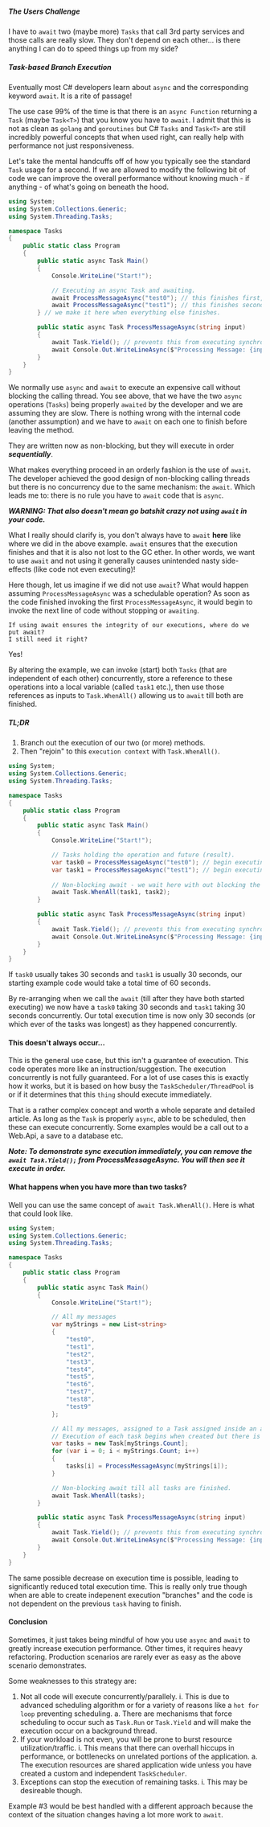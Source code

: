 ﻿##### The Users Challenge
I have to `await` two (maybe more) `Tasks` that call 3rd party services and those calls are really slow. They don't depend on each
other... is there anything I can do to speed things up from my side?

##### Task-based Branch Execution
Eventually most C# developers learn about `async` and the corresponding keyword `await`. It is a rite of passage!
    
The use case 99% of the time is that there is an `async Function` returning a `Task` (maybe `Task<T>`) that you know you have to `await`. I
admit that this is not as clean as `golang` and `goroutines` but C# `Tasks` and `Task<T>` are still incredibly powerful concepts that when
used right, can really help with performance not just responsiveness.

Let's take the mental handcuffs off of how you typically see the standard `Task` usage for a second. If we are allowed to modify
the following bit of code we can improve the overall performance without knowing much - if anything - of what's going on beneath the hood.

```csharp
using System;
using System.Collections.Generic;
using System.Threading.Tasks;

namespace Tasks
{
    public static class Program
    {
        public static async Task Main()
        {
            Console.WriteLine("Start!");

            // Executing an async Task and awaiting.
            await ProcessMessageAsync("test0"); // this finishes first, we wait here till that happens.
            await ProcessMessageAsync("test1"); // this finishes second, we wait here till that happens.
        } // we make it here when everything else finishes.

        public static async Task ProcessMessageAsync(string input)
        {
            await Task.Yield(); // prevents this from executing synchronously
            await Console.Out.WriteLineAsync($"Processing Message: {input}");
        }
    }
}
```
We normally use `async` and `await` to execute an expensive call without blocking the calling thread.
You see above, that we have the two `async` operations (`Tasks`) being properly `awaited` by the developer
and we are assuming they are slow. There is nothing wrong with the internal code (another assumption)
and we have to `await` on each one to finish before leaving the method.

They are written now as non-blocking, but they will execute in order _**sequentially**_.

What makes everything proceed in an orderly fashion is the use of `await`. The developer achieved the good
design of non-blocking calling threads but there is no concurrency due to the same mechanism: the `await`.
Which leads me to: there is no rule you have to `await` code that is `async`.
    
_**WARNING: That also doesn't mean go batshit crazy not using `await` in your code.**_

What I really should clarify is, you don't always have to `await` **here** like where we did in the above example. `await` ensures that the
execution finishes and that it is also not lost to the GC ether. In other words, we want to use `await` and not using it generally causes
unintended nasty side-effects (like code not even executing)!
        
Here though, let us imagine if we did not use `await`? What would happen assuming `ProcessMessageAsync` was a schedulable operation?
As soon as the code finished invoking the first `ProcessMessageAsync`, it would begin to invoke the next line of code without stopping
or `awaiting`.

```text
If using await ensures the integrity of our executions, where do we put await?  
I still need it right? 
```
Yes!

By altering the example, we can invoke (start) both `Tasks` (that are independent of each other) concurrently,
store a reference to these operations into a local variable (called `task1` etc.), then use those references
as inputs to `Task.WhenAll()` allowing us to `await` till both are finished.

##### TL;DR
1. Branch out the execution of our two (or more) methods.  
2. Then "rejoin" to this `execution context` with `Task.WhenAll()`.  

```csharp
using System;
using System.Collections.Generic;
using System.Threading.Tasks;

namespace Tasks
{
    public static class Program
    {
        public static async Task Main()
        {
            Console.WriteLine("Start!");

            // Tasks holding the operation and future (result). 
            var task0 = ProcessMessageAsync("test0"); // begin executing (branch #0)
            var task1 = ProcessMessageAsync("test1"); // begin executing (branch #1)
            
            // Non-blocking await - we wait here with out blocking the thread till all the input Tasks have Completed.
            await Task.WhenAll(task1, task2);
        }

        public static async Task ProcessMessageAsync(string input)
        {
            await Task.Yield(); // prevents this from executing synchronously
            await Console.Out.WriteLineAsync($"Processing Message: {input}");
        }
    }
}
```

If `task0` usually takes 30 seconds and `task1` is usually 30 seconds, our starting example code would take a total time of 60 seconds.
    
By re-arranging when we call the `await` (till after they have both started executing) we now have a `task0` taking 30 seconds and
`task1` taking 30 seconds concurrently. Our total execution time is now only 30 seconds (or which ever of the tasks was
longest) as they happened concurrently.

#### This doesn't always occur...
This is the general use case, but this isn't a guarantee of execution. This code operates more like an instruction/suggestion. The execution
concurrently is not fully guaranteed. For a lot of use cases this is exactly how it works, but it is based on how busy the
`TaskScheduler/ThreadPool` is or if it determines that this `thing` should execute immediately.

That is a rather complex concept and worth a whole separate and detailed article. As long as the `Task` is properly `async`, able to be
scheduled, then these can execute concurrently. Some examples would be a call out to a Web.Api, a save to a database etc.

_**Note: To demonstrate sync execution immediately, you can remove the `await Task.Yield();` from ProcessMessageAsync. You will then see it execute
in order.**_

#### What happens when you have more than two tasks?
Well you can use the same concept of `await Task.WhenAll()`. Here is what that could look like.

```csharp
using System;
using System.Collections.Generic;
using System.Threading.Tasks;

namespace Tasks
{
    public static class Program
    {
        public static async Task Main()
        {
            Console.WriteLine("Start!");

            // All my messages
            var myStrings = new List<string>
            {
                "test0",
                "test1",
                "test2",
                "test3",
                "test4",
                "test5",
                "test6",
                "test7",
                "test8",
                "test9"
            };

            // All my messages, assigned to a Task assigned inside an array.
            // Execution of each task begins when created but there is no blocking here.
            var tasks = new Task[myStrings.Count];
            for (var i = 0; i < myStrings.Count; i++)
            {
                tasks[i] = ProcessMessageAsync(myStrings[i]);
            }

            // Non-blocking await till all tasks are finished.
            await Task.WhenAll(tasks);
        }

        public static async Task ProcessMessageAsync(string input)
        {
            await Task.Yield(); // prevents this from executing synchronously
            await Console.Out.WriteLineAsync($"Processing Message: {input}");
        }
    }
}
```
The same possible decrease on execution time is possible, leading to significantly reduced total execution time. This is really only true
though when are able to create indepenent execution "branches" and the code is not dependent on the previous `task` having to finish.

#### Conclusion
Sometimes, it just takes being mindful of how you use `async` and `await` to greatly increase execution performance. Other times, it requires
heavy refactoring. Production scenarios are rarely ever as easy as the above scenario demonstrates.

Some weaknesses to this strategy are:
1. Not all code will execute concurrently/parallely.
   i. This is due to advanced scheduling algorithm or for a variety of reasons like a `hot for loop` preventing scheduling.
      a. There are mechanisms that force scheduling to occur such as `Task.Run` or `Task.Yield` and will make the execution occur on a background
      thread. 
2. If your workload is not even, you will be prone to burst resource utilization/traffic.
   i. This means that there can overhall hiccups in performance, or bottlenecks on unrelated portions of the application.
      a. The execution resources are shared application wide unless you have created a custom and independent `TaskScheduler`.
3. Exceptions can stop the execution of remaining tasks.
   i. This may be desireable though.
    
Example #3 would be best handled with a different approach because the context of the situation changes having a lot more work to `await`.
